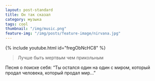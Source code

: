 ```yaml
---
layout: post-standard
title: Он так сказал
category: музыка
tags: cool
thumbnail: "/img/music.png"
feature-img: "/img/posts/feature-image/nirvana.jpg"
---
```



{% include youtube.html id="fregObNcHC8" %}

<blockquote><p>Лучше быть мертвым чем прикольным</p></blockquote> 


Песня о поиске себя: “Ты остался один на один с миром, который продал человека, который продал мир…”
